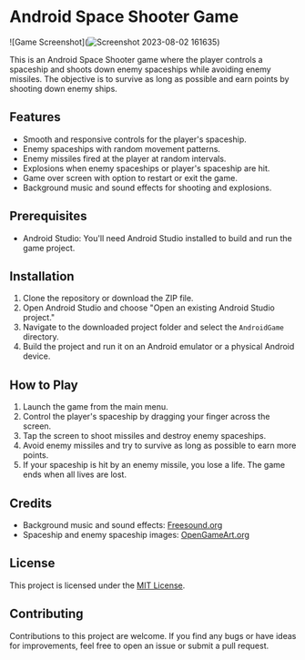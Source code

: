 # Android Space Shooter Game

![Game Screenshot](![Screenshot 2023-08-02 161635](https://github.com/DwayneColaco10/AndroidGame/assets/83514970/f7f2cd3a-12f3-4e8c-80a9-e91cd1162090))

This is an Android Space Shooter game where the player controls a spaceship and shoots down enemy spaceships while avoiding enemy missiles. The objective is to survive as long as possible and earn points by shooting down enemy ships.

## Features

- Smooth and responsive controls for the player's spaceship.
- Enemy spaceships with random movement patterns.
- Enemy missiles fired at the player at random intervals.
- Explosions when enemy spaceships or player's spaceship are hit.
- Game over screen with option to restart or exit the game.
- Background music and sound effects for shooting and explosions.

## Prerequisites

- Android Studio: You'll need Android Studio installed to build and run the game project.

## Installation

1. Clone the repository or download the ZIP file.
2. Open Android Studio and choose "Open an existing Android Studio project."
3. Navigate to the downloaded project folder and select the `AndroidGame` directory.
4. Build the project and run it on an Android emulator or a physical Android device.

## How to Play

1. Launch the game from the main menu.
2. Control the player's spaceship by dragging your finger across the screen.
3. Tap the screen to shoot missiles and destroy enemy spaceships.
4. Avoid enemy missiles and try to survive as long as possible to earn more points.
5. If your spaceship is hit by an enemy missile, you lose a life. The game ends when all lives are lost.

## Credits

- Background music and sound effects: [Freesound.org](https://freesound.org/)
- Spaceship and enemy spaceship images: [OpenGameArt.org](https://opengameart.org/)

## License

This project is licensed under the [MIT License](LICENSE).

## Contributing

Contributions to this project are welcome. If you find any bugs or have ideas for improvements, feel free to open an issue or submit a pull request.
